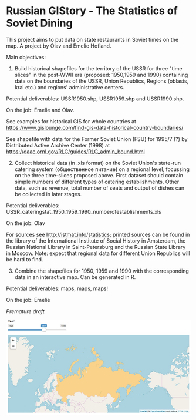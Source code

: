 # Russian GIStory  - The Statistics of Soviet Dining

This project aims to put data on state restaurants in Soviet times on the map. A project by Olav and Emelie Hofland.

Main objectives:

1. Build historical shapefiles for the territory of the USSR for three "time slices" in the post-WWII era (proposed: 1950,1959 and 1990) containing data on the boundaries of the USSR, Union Republics, Regions (oblasts, krai etc.) and regions' administrative centers. 

Potential deliverables: USSR1950.shp, USSR1959.shp and USSR1990.shp. 

On the job: Emelie and Olav.

See examples for historical GIS for whole countries at https://www.gislounge.com/find-gis-data-historical-country-boundaries/

See shapefile with data for the Former Soviet Union (FSU) for 1995/7 (?) by Distributed Active Archive Center (1998) at https://daac.ornl.gov/RLC/guides/RLC_admin_bound.html


2. Collect historical data (in .xls format) on the Soviet Union's state-run catering system (общественное питание) on a regional level, focussing on the three time-slices proposed above. First dataset should contain simple numbers of different types of catering establishments. Other data, such as revenue, total number of seats and output of dishes can be collected in later stages.

Potential deliverables: USSR_cateringstat_1950_1959_1990_numberofestablishments.xls

On the job: Olav

For sources see http://istmat.info/statistics; printed sources can be found in the library of the International Institute of Social History in Amsterdam, the Russian National Library in Saint-Petersburg and the Russian State Library in Moscow. Note: expect that regional data for different Union Republics will be hard to find.


3. Combine the shapefiles for 1950, 1959 and 1990 with the corresponding data in an interactive map. Can be generated in R. 

Potential deliverables: maps, maps, maps!

On the job: Emelie

_Premature draft_

![image](/assets/2018-04-02_draft.jpg)
